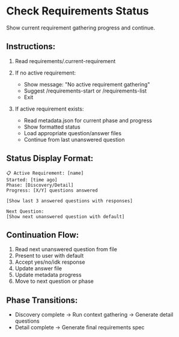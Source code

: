 # Check Requirements Status

Show current requirement gathering progress and continue.

## Instructions:

1. Read requirements/.current-requirement
2. If no active requirement:
   - Show message: "No active requirement gathering"
   - Suggest /requirements-start or /requirements-list
   - Exit

3. If active requirement exists:
   - Read metadata.json for current phase and progress
   - Show formatted status
   - Load appropriate question/answer files
   - Continue from last unanswered question

## Status Display Format:
```
📋 Active Requirement: [name]
Started: [time ago]
Phase: [Discovery/Detail]
Progress: [X/Y] questions answered

[Show last 3 answered questions with responses]

Next Question:
[Show next unanswered question with default]
```

## Continuation Flow:
1. Read next unanswered question from file
2. Present to user with default
3. Accept yes/no/idk response
4. Update answer file
5. Update metadata progress
6. Move to next question or phase

## Phase Transitions:
- Discovery complete → Run context gathering → Generate detail questions
- Detail complete → Generate final requirements spec
